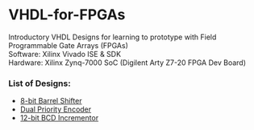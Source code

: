 # VHDL-for-FPGAs
Introductory VHDL Designs for learning to prototype with Field Programmable Gate Arrays (FPGAs)<br>
Software: Xilinx Vivado ISE & SDK<br>
Hardware: Xilinx Zynq-7000 SoC (Digilent Arty Z7-20 FPGA Dev Board)<br>
### List of Designs:
- [8-bit Barrel Shifter](https://github.com/ARZ3N/VHDL-for-FPGAs/Barrel_Shifter)
- [Dual Priority Encoder](https://github.com/ARZ3N/VHDL-for-FPGAs/Dual_Priority_Encoder)
- [12-bit BCD Incrementor](https://github.com/ARZ3N/VHDL-for-FPGAs/BCD_Inc)
  

